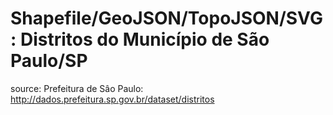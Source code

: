 # Shapefile/GeoJSON/TopoJSON/SVG : Distritos do Município de São Paulo/SP

source: 
    Prefeitura de Sâo Paulo: http://dados.prefeitura.sp.gov.br/dataset/distritos
